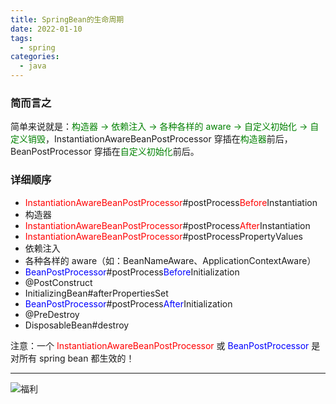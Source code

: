 ```yaml
---
title: SpringBean的生命周期
date: 2022-01-10
tags:
  - spring
categories:
  - java
---
```


### 简而言之

简单来说就是：<font color="green">构造器 -> 依赖注入 -> 各种各样的 aware -> 自定义初始化 -> 自定义销毁</font>，InstantiationAwareBeanPostProcessor 穿插在<font color="green">构造器</font>前后，BeanPostProcessor 穿插在<font color="green">自定义初始化</font>前后。

### 详细顺序

* <font color="red">InstantiationAwareBeanPostProcessor</font>#postProcess<font color="red">Before</font>Instantiation
* 构造器
* <font color="red">InstantiationAwareBeanPostProcessor</font>#postProcess<font color="red">After</font>Instantiation
* <font color="red">InstantiationAwareBeanPostProcessor</font>#postProcessPropertyValues
* 依赖注入
* 各种各样的 aware（如：BeanNameAware、ApplicationContextAware）
* <font color="blue">BeanPostProcessor</font>#postProcess<font color="blue">Before</font>Initialization
* @PostConstruct
* InitializingBean#afterPropertiesSet
* <font color="blue">BeanPostProcessor</font>#postProcess<font color="blue">After</font>Initialization
* @PreDestroy
* DisposableBean#destroy

注意：一个 <font color="red">InstantiationAwareBeanPostProcessor</font> 或 <font color="blue">BeanPostProcessor</font> 是对所有 spring bean 都生效的！

------
![福利](/images/骚图/三国杀/何太后.jpg)
